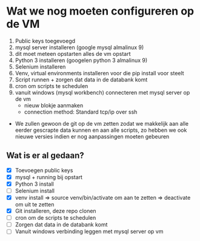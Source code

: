 # Wat we nog moeten configureren op de VM

1. Public keys toegevoegd
2. mysql server installeren (google mysql almalinux 9)
3. dit moet meteen opstarten alles de vm opstart
4. Python 3 installeren (googelen python 3 almalinux 9)
5. Selenium installeren
6. Venv, virtual environments installeren voor die pip install voor steelt
7. Script runnen + zorgen dat data in de databank komt
8. cron om scripts te schedulen
9. vanuit windows (mysql workbench) connecteren met mysql server op de vm
   - nieuw blokje aanmaken
   - connection method: Standard tcp/ip over ssh

- We zullen gewoon de git op de vm zetten zodat we makkelijk aan alle eerder gescrapte data kunnen en aan alle scripts, zo hebben we ook nieuwe versies indien er nog aanpassingen moeten gebeuren

## Wat is er al gedaan?

- [x] Toevoegen public keys
- [x] mysql + running bij opstart
- [x] Python 3 install
- [ ] Selenium install
- [x] venv install
      => source venv/bin/activate om aan te zetten
      => deactivate om uit te zetten
- [x] Git installeren, deze repo clonen
- [ ] cron om de scripts te schedulen
- [ ] Zorgen dat data in de databank komt
- [ ] Vanuit windows verbinding leggen met mysql server op vm
